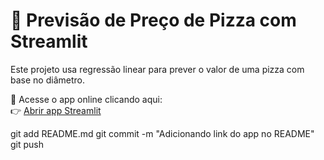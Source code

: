 # 🧠 Previsão de Preço de Pizza com Streamlit

Este projeto usa regressão linear para prever o valor de uma pizza com base no diâmetro. 

🍕 Acesse o app online clicando aqui:  
👉 [Abrir app Streamlit](https://projetos-app-c6iqytnydzetdcnqfymhqu.streamlit.app/)



git add README.md
git commit -m "Adicionando link do app no README"
git push
